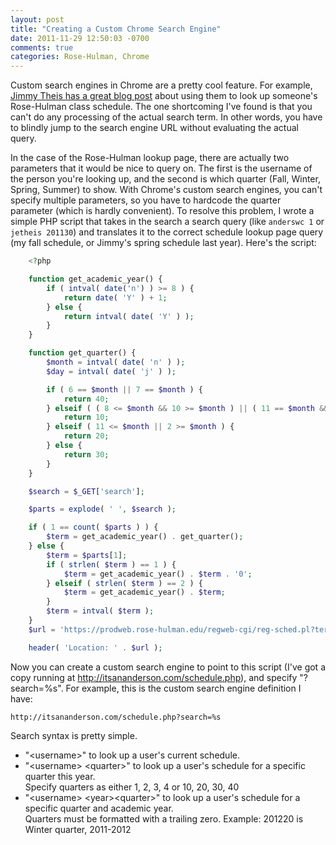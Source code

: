 ```yaml
---
layout: post
title: "Creating a Custom Chrome Search Engine"
date: 2011-11-29 12:50:03 -0700
comments: true
categories: Rose-Hulman, Chrome
---
```


Custom search engines in Chrome are a pretty cool feature.
For example, [Jimmy Theis has a great blog post](http://jetheis.com/blog/2011/11/28/accelerating-rose-hulman-schedule-lookup-with-google-chrome/)
about using them to look up someone's Rose-Hulman class schedule. The one shortcoming I've found is that you can't do any processing of the actual search term.
In other words, you have to blindly jump to the search engine URL without evaluating the actual query.

In the case of the Rose-Hulman lookup page, there are actually two parameters that it would be nice to query on.
The first is the username of the person you're looking up, and the second is which quarter (Fall, Winter, Spring, Summer) to show.
With Chrome's custom search engines, you can't specify multiple parameters, so you have to hardcode the quarter parameter (which is hardly convenient).
To resolve this problem, I wrote a simple PHP script that takes in the search a search query (like `anderswc 1` or `jetheis 201130`) and translates it to the correct schedule lookup page query (my fall schedule, or Jimmy's spring schedule last year).
Here's the script:

```php
	<?php

	function get_academic_year() {
		if ( intval( date('n') ) >= 8 ) {
			return date( 'Y' ) + 1;
		} else {
			return intval( date( 'Y' ) );
		}
	}

	function get_quarter() {
		$month = intval( date( 'n' ) );
		$day = intval( date( 'j' ) );

		if ( 6 == $month || 7 == $month ) {
			return 40;
		} elseif ( ( 8 <= $month && 10 >= $month ) || ( 11 == $month && 20 >= $day ) ) {
			return 10;
		} elseif ( 11 <= $month || 2 >= $month ) {
			return 20;
		} else {
			return 30;
		}
	}

	$search = $_GET['search'];

	$parts = explode( ' ', $search );

	if ( 1 == count( $parts ) ) {
		$term = get_academic_year() . get_quarter();
	} else {
		$term = $parts[1];
		if ( strlen( $term ) == 1 ) {
			$term = get_academic_year() . $term . '0';
		} elseif ( strlen( $term ) == 2 ) {
			$term = get_academic_year() . $term;
		}
		$term = intval( $term );
	}
	$url = 'https://prodweb.rose-hulman.edu/regweb-cgi/reg-sched.pl?termcode=' . $term . '&view=tgrid&id1=' . $parts[0] . '&bt1=ID%2Username';

	header( 'Location: ' . $url );
```

Now you can create a custom search engine to point to this script (I've got a copy running at http://itsananderson.com/schedule.php), and specify "?search=%s".
For example, this is the custom search engine definition I have:

`http://itsananderson.com/schedule.php?search=%s`

Search syntax is pretty simple.

* "&lt;username>" to look up a user's current schedule.
* "&lt;username> &lt;quarter>" to look up a user's schedule for a specific quarter this year.  
  Specify quarters as either 1, 2, 3, 4 or 10, 20, 30, 40
* "&lt;username> &lt;year>&lt;quarter>" to look up a user's schedule for a specific quarter and academic year.  
  Quarters must be formatted with a trailing zero. Example: 201220 is Winter quarter, 2011-2012